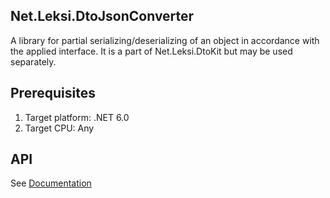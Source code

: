 ## Net.Leksi.DtoJsonConverter

A library for partial serializing/deserializing of an object in accordance with the applied interface.
			It is a part of Net.Leksi.DtoKit but may be used separately.

## Prerequisites
1. Target platform: .NET 6.0
2. Target CPU: Any

## API
See [Documentation](https://dtokit.sourceforge.io/index_en.html)
